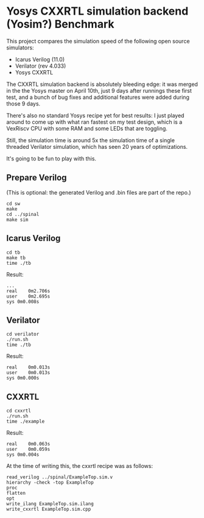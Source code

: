 
# Yosys CXXRTL simulation backend (Yosim?) Benchmark

This project compares the simulation speed of the following open source simulators:

* Icarus Verilog (11.0)
* Verilator (rev 4.033)
* Yosys CXXRTL

The CXXRTL simulation backend is absolutely bleeding edge: it was merged in the the Yosys master on April 10th,
just 9 days after runnings these first test, and a bunch of bug fixes and additional features were added during
those 9 days. 

There's also no standard Yosys recipe yet for best results: I just played around to come up with what ran fastest
on my test design, which is a VexRiscv CPU with some RAM and some LEDs that are toggling.

Still, the simulation time is around 5x the simulation time of a single threaded Verilator simulation, which has
seen 20 years of optimizations.

It's going to be fun to play with this.

## Prepare Verilog

(This is optional: the generated Verilog and .bin files are part of the repo.)

```
cd sw
make
cd ../spinal
make sim
```

## Icarus Verilog
```
cd tb
make tb
time ./tb
```

Result:
```
...
real	0m2.706s
user	0m2.695s
sys	0m0.008s
```

## Verilator
```
cd verilator
./run.sh
time ./tb
```

Result:
```
real	0m0.013s
user	0m0.013s
sys	0m0.000s
```

## CXXRTL
```
cd cxxrtl
./run.sh
time ./example
```

Result:
```
real	0m0.063s
user	0m0.059s
sys	0m0.004s
```

At the time of writing this, the cxxrtl recipe was as follows:
```
read_verilog ../spinal/ExampleTop.sim.v
hierarchy -check -top ExampleTop
proc
flatten
opt
write_ilang ExampleTop.sim.ilang
write_cxxrtl ExampleTop.sim.cpp
```



